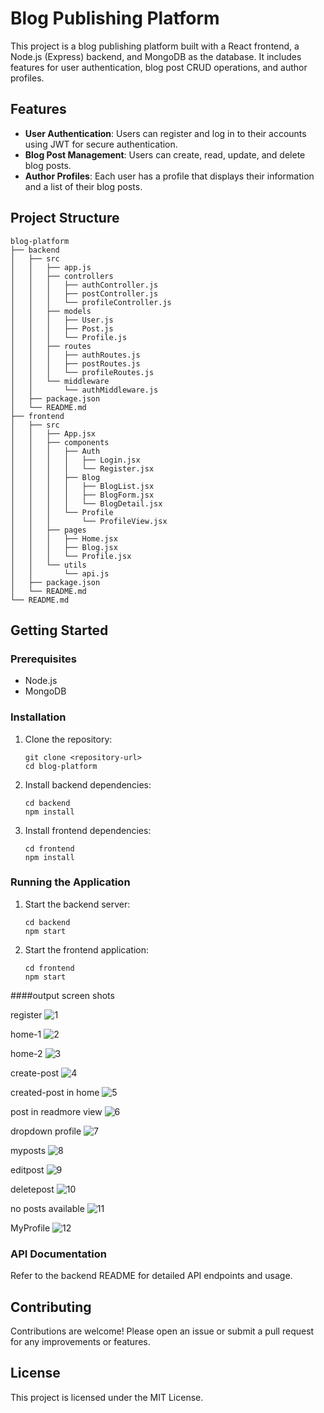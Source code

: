 # Blog Publishing Platform

This project is a blog publishing platform built with a React frontend, a Node.js (Express) backend, and MongoDB as the database. It includes features for user authentication, blog post CRUD operations, and author profiles.

## Features

- **User Authentication**: Users can register and log in to their accounts using JWT for secure authentication.
- **Blog Post Management**: Users can create, read, update, and delete blog posts.
- **Author Profiles**: Each user has a profile that displays their information and a list of their blog posts.

## Project Structure

```
blog-platform
├── backend
│   ├── src
│   │   ├── app.js
│   │   ├── controllers
│   │   │   ├── authController.js
│   │   │   ├── postController.js
│   │   │   └── profileController.js
│   │   ├── models
│   │   │   ├── User.js
│   │   │   ├── Post.js
│   │   │   └── Profile.js
│   │   ├── routes
│   │   │   ├── authRoutes.js
│   │   │   ├── postRoutes.js
│   │   │   └── profileRoutes.js
│   │   └── middleware
│   │       └── authMiddleware.js
│   ├── package.json
│   └── README.md
├── frontend
│   ├── src
│   │   ├── App.jsx
│   │   ├── components
│   │   │   ├── Auth
│   │   │   │   ├── Login.jsx
│   │   │   │   └── Register.jsx
│   │   │   ├── Blog
│   │   │   │   ├── BlogList.jsx
│   │   │   │   ├── BlogForm.jsx
│   │   │   │   └── BlogDetail.jsx
│   │   │   └── Profile
│   │   │       └── ProfileView.jsx
│   │   ├── pages
│   │   │   ├── Home.jsx
│   │   │   ├── Blog.jsx
│   │   │   └── Profile.jsx
│   │   └── utils
│   │       └── api.js
│   ├── package.json
│   └── README.md
└── README.md
```

## Getting Started

### Prerequisites

- Node.js
- MongoDB

### Installation

1. Clone the repository:
   ```
   git clone <repository-url>
   cd blog-platform
   ```

2. Install backend dependencies:
   ```
   cd backend
   npm install
   ```

3. Install frontend dependencies:
   ```
   cd frontend
   npm install
   ```

### Running the Application

1. Start the backend server:
   ```
   cd backend
   npm start
   ```

2. Start the frontend application:
   ```
   cd frontend
   npm start
   ```

####output screen shots

register
![1](images/1.png)

home-1
![2](images/2.png)

home-2
![3](images/3.png)

create-post
![4](images/4.png)

created-post in home
![5](images/5.png)

post in readmore view
![6](images/6.png)

dropdown profile
![7](images/7.png)

myposts
![8](images/8.png)

editpost
![9](images/9.png)

deletepost
![10](images/10.png)

no posts available
![11](images/11.png)

MyProfile
![12](images/12.png)

### API Documentation

Refer to the backend README for detailed API endpoints and usage.

## Contributing

Contributions are welcome! Please open an issue or submit a pull request for any improvements or features.

## License

This project is licensed under the MIT License.
